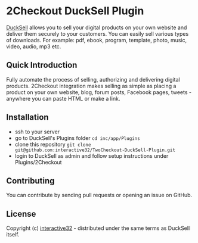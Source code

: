 # 2Checkout DuckSell Plugin
[DuckSell](http://www.ducksell.com) allows you to sell your digital products on your own website and deliver them securely to your customers. You can easily sell various types of downloads. For example: pdf, ebook, program, template, photo, music, video, audio, mp3 etc.  

## Quick Introduction
Fully automate the process of selling, authorizing and delivering digital products. 2Checkout integration makes selling as simple as placing a product on your own website, blog, forum posts, Facebook pages, tweets - anywhere you can paste HTML or make a link. 

## Installation
- ssh to your server
- go to DuckSell's Plugins folder ```cd inc/app/Plugins```
- clone this repository ```git clone git@github.com:interactive32/TwoCheckout-DuckSell-Plugin.git```
- login to DuckSell as admin and follow setup instructions under Plugins/2Checkout

## Contributing
You can contribute by sending pull requests or opening an issue on GitHub.

## License

Copyright (c) [interactive32](http://interactive32.com) - distributed under the same terms as DuckSell itself.
